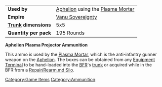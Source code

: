 |                                             |                                                                                           |
| ------------------------------------------- | ----------------------------------------------------------------------------------------- |
| **Used by**                                 | [Aphelion](Aphelion.md) using the [Plasma Mortar](Plasma_Mortar.md) |
| **Empire**                                  | [Vanu Sovereignty](Vanu_Sovereignty.md)                                        |
| **[Trunk](Trunk.md) dimensions** | 5x5                                                                                       |
| **Quantity per pack**                       | 195 Rounds                                                                                |

**Aphelion Plasma Projector Ammunition**

This ammo is used by the [Plasma Mortar](Plasma_Mortar.md),
which is the anti-infantry gunner weapon on the
[Aphelion](Aphelion.md). The boxes can be obtained from any
[Equipment Terminal](Equipment_Terminal.md) to be hand-loaded
into the [BFR](BFR.md)'s [trunk](trunk.md) or acquired
while in the BFR from a [Repair/Rearm.md
Silo](Repair_Rearm_Silo.md).

[Category:Game Items](Category:Game_Items.md)
[Category:Ammunition](Category:Ammunition.md)
